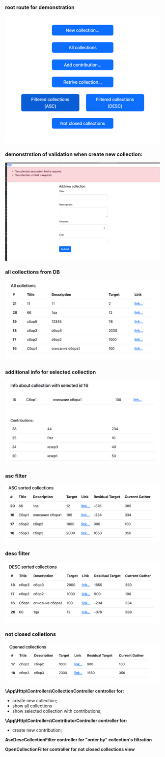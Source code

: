 ### root route for demonstration
![img.png](img.png)

### demonstrstion of validation when create new collection:
![img_1.png](img_1.png)

### all collections from DB
![img_2.png](img_2.png)

### additional info for selected collection
![img_3.png](img_3.png)

### asc filter
![img_4.png](img_4.png)

### desc filter
![img_5.png](img_5.png)

### not closed colletions
![img_6.png](img_6.png)





**\App\Http\Controllers\CollectionController controller for:**
- create new collection;
- show all collections
- show selected collection with contributions;

**\App\Http\Controllers\ContributorController controller for:**
- create new contribution;

**AscDescCollectionFilter controller for "order by" collection's filtration**

**OpenCollectionFilter controller for not closed collections view**